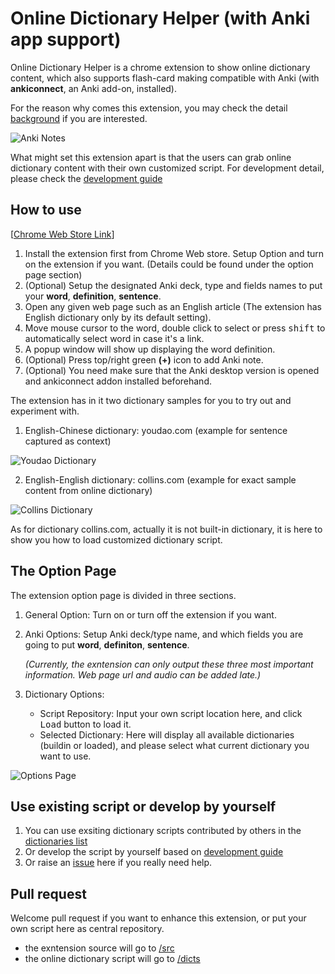 # Online Dictionary Helper (with Anki app support)

Online Dictionary Helper is a chrome extension to show online dictionary content, which also supports flash-card making compatible with Anki  (with **ankiconnect**, an Anki add-on, installed).

For the reason why comes this extension, you may check the detail [background](doc/background.md) if you are interested.

![Anki Notes](https://raw.githubusercontent.com/ninja33/ODH/master/doc/img/anki_640x400.png)

What might set this extension apart is that the users can grab online dictionary content with their own customized script. For development detail, please check the [development guide](doc/development.md)

## How to use

[[Chrome Web Store Link](https://chrome.google.com/webstore/detail/anki-online-dictionary-he/lppjdajkacanlmpbbcdkccjkdbpllajb?hl=en)]

1. Install the extension first from Chrome Web store. Setup Option and turn on the extension if you want. (Details could be found under the option page section)
2. (Optional) Setup the designated Anki deck, type and fields names to put your **word**, **definition**, **sentence**.
3. Open any given web page such as an English article (The extension has English dictionary only by its default setting).
4. Move mouse cursor to the word, double click to select or press <kbd>shift</kbd> to automatically select word in case it's a link.
5. A popup window will show up displaying the word definition.
6. (Optional) Press top/right green **(+)** icon to add Anki note.
7. (Optional) You need make sure that the Anki desktop version is opened and ankiconnect addon installed beforehand.

The extension has in it two dictionary samples for you to try out and experiment with.

1. English-Chinese dictionary: youdao.com (example for sentence captured as context)

![Youdao Dictionary](https://raw.githubusercontent.com/ninja33/ODH/master/doc/img/youdao_640x400.png)

2. English-English dictionary: collins.com (example for exact sample content from online dictionary)

![Collins Dictionary](https://raw.githubusercontent.com/ninja33/ODH/master/doc/img/collins_640x400.png)

As for dictionary collins.com, actually it is not built-in dictionary, it is here to show you how to load customized dictionary script.

## The Option Page

The extension option page is divided in three sections.

1. General Option: Turn on or turn off the extension if you want.
2. Anki Options: Setup Anki deck/type name, and which fields you are going to put **word**, **definiton**, **sentence**.

    *(Currently, the exntension can only output these three most important information. Web page url and audio can be added late.)*

3. Dictionary Options:

    - Script Repository: Input your own script location here, and click <kbd>Load</kbd> button to load it.
    - Selected Dictionary: Here will display all available dictionaries (buildin or loaded), and please select what current dictionary you want to use.

![Options Page](https://raw.githubusercontent.com/ninja33/ODH/master/doc/img/options.png)

## Use existing script or develop by yourself

1. You can use exsiting dictionary scripts contributed by others in the [dictionaries list](dicts/README.md)
2. Or develop the script by yourself based on [development guide](doc/development.md) 
3. Or raise an [issue](issues/) here if you really need help.

## Pull request

Welcome pull request if you want to enhance this extension, or put your own script here as central repository.

- the exntension source will go to [/src](https://github.com/ninja33/ODH/master/src)
- the online dictionary script will go to [/dicts](https://github.com/ninja33/ODH/master/dicts)